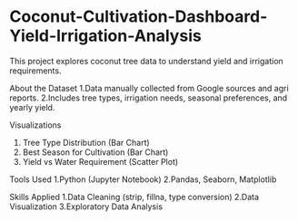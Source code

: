 # Coconut-Cultivation-Dashboard-Yield-Irrigation-Analysis
This project explores coconut tree data to understand yield and irrigation requirements.

About the Dataset
1.Data manually collected from Google sources and agri reports.
2.Includes tree types, irrigation needs, seasonal preferences, and yearly yield.

Visualizations
1. Tree Type Distribution (Bar Chart)
2. Best Season for Cultivation (Bar Chart)
3. Yield vs Water Requirement (Scatter Plot)

Tools Used
1.Python (Jupyter Notebook)
2.Pandas, Seaborn, Matplotlib

Skills Applied
1.Data Cleaning (strip, fillna, type conversion)
2.Data Visualization
3.Exploratory Data Analysis
